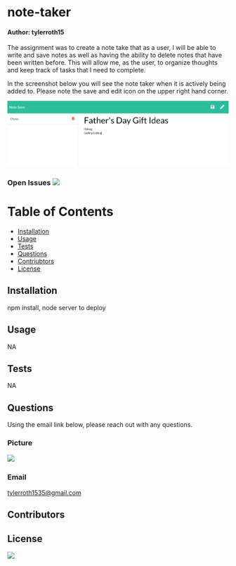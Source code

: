 
# note-taker
#### Author: tylerroth15

The assignment was to create a note take that as a user, I will be able to write and save notes as well as having the ability to delete notes that have been written before. This will allow me, as the user, to organize thoughts and keep track of tasks that I need to complete.

In the screenshot below you will see the note taker when it is actively being added to. Please note the save and edit icon on the upper right hand corner. 

<img src="Develop\public\assets\readme\To Do List 1.PNG">

### Open Issues <img src= "https://img.shields.io/github/issues/tylerroth15/note-taker">

# Table of Contents
* [Installation](#installation) 
* [Usage](#usage)
* [Tests](#tests)
* [Questions](#questions)
* [Contriubtors](#contributors)
* [License](#license)

## Installation

npm install, node server to deploy

## Usage

NA

## Tests

NA

## Questions

Using the email link below, please reach out with any questions.

### Picture
<img src="https://avatars0.githubusercontent.com/u/59520608?v=4"> 

### Email

tylerroth1535@gmail.com

## Contributors


## License
<img src="https://img.shields.io/github/license/tylerroth15/note-taker">

